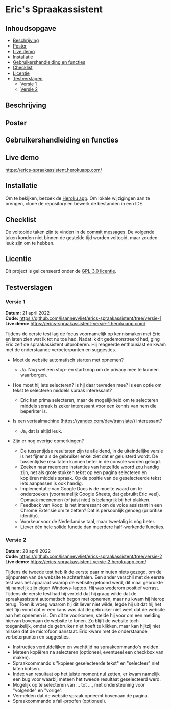 # Eric's Spraakassistent

## Inhoudsopgave
- [Beschrijving](#beschrijving)
- [Poster](#poster)
- [Live demo](#live-demo)
- [Installatie](#installatie)
- [Gebruikershandleiding en functies](#gebruikershandleiding-en-functies)
- [Checklist](#checklist)
- [Licentie](#licentie)
- [Testverslagen](#testverslagen)
  - [Versie 1](#versie-1)
  - [Versie 2](#versie-2)

## Beschrijving
<!-- ☝️ replace this description with a description of your own work -->

<!-- In de beschrijving van het project staat de opdracht uitgelegd, is het probleem duidelijk beschreven en hoe het probleem is opgelost. -->

<!-- Student laat zien hoe de Exclusive Design Principles zijn toegepast in het ontwerp. De principes study situation, prioritise identity, ignore conventions en add nonsense zijn goed uitgelegd. Aan de hand van de principes wordt duidelijk gemaakt hoe deze hebben bijgedragen aan het verbeteren van het ontwerp. -->

<!-- Er is een user scenario geschreven dat aansluit bij de identiteit van de test persoon. Er is een duidelijk en volledig user scenario geschreven dat antwoord geeft op de 4 w-vragen: Who? What? How? en Why? -->

<!-- Er is minimaal drie keer getest. Er is een verslaglegging van de tests gedaan waarin de test-opzet wordt behandeld en er is een duidelijke conclusie beschreven met do's en dont's over hoe je goed kan testen. -->

<!-- Aan de hand van de tests wordt duidelijk gemaakt hoe deze hebben bijgedragen aan het verbeteren van het ontwerp of hoe dit een volgende keer beter of anders kan. -->

## Poster
<!-- Add a nice poster image here at the end of the week, showing off your shiny frontend 📸 -->

## Gebruikershandleiding en functies
<!-- ...but how does one use this project? What are its features 🤔 -->

## Live demo
https://erics-spraakassistent.herokuapp.com/

## Installatie
Om te bekijken, bezoek de [Heroku app](https://erics-spraakassistent.herokuapp.com/). Om lokale wijzigingen aan te brengen, clone de repository en bewerk de bestanden in een IDE.

## Checklist
De voltooide taken zijn te vinden in de [commit messages](https://github.com/lisannevvliet/erics-spraakassistent/commits/main). De volgende taken konden niet binnen de gestelde tijd worden voltooid, maar zouden leuk zijn om te hebben.

<!-- Maybe a checklist of done stuff and stuff still on your wishlist? ✅ -->

## Licentie
Dit project is gelicenseerd onder de [GPL-3.0 licentie](https://github.com/lisannevvliet/erics-spraakassistent/blob/main/LICENSE).

## Testverslagen

### Versie 1
**Datum:**  21 april 2022  
**Code:**  https://github.com/lisannevvliet/erics-spraakassistent/tree/versie-1  
**Live demo:** https://erics-spraakassistent-versie-1.herokuapp.com/

Tijdens de eerste test lag de focus voornamelijk op kennismaken met Eric en laten zien wat ik tot nu toe had. Nadat ik dit gedemonstreerd had, ging Eric zelf de spraakassistent uitproberen. Hij reageerde enthousiast en kwam met de onderstaande verbeterpunten en suggesties.

- Moet de website automatisch starten met opnemen?
  - Ja. Nog wel een stop- en startknop om de privacy mee te kunnen waarborgen.

- Hoe moet hij iets selecteren? Is hij daar tevreden mee? Is een optie om tekst te selecteren middels spraak interessant?
  - Eric kan prima selecteren, maar de mogelijkheid om te selecteren middels spraak is zeker interessant voor een kennis van hem die beperkter is.

- Is een vertaalmachine (https://yandex.com/dev/translate/) interessant?
  - Ja, dat is altijd leuk.

- Zijn er nog overige opmerkingen?
  - De tussentijdse resultaten zijn te afleidend, in de uiteindelijke versie is het fijner als de gebruiker enkel ziet dat er geluisterd wordt. De tussentijdse resultaten kunnen beter in de console worden gelogd.
  - Zoeken naar meerdere instanties van hetzelfde woord zou handig zijn, net als grote stukken tekst op een pagina selecteren en kopiëren middels spraak. Op de positie van de geselecteerde tekst iets aanpassen is ook handig.
  - Implementatie van Google Docs is de moeite waard om te onderzoeken (voornamelijk Google Sheets, dat gebruikt Eric veel). Opmaak meenemen (of juist niet) is belangrijk bij het plakken.
  - Feedback van Koop: Is het interessant om de voice assistant in een Chrome Extensie om te zetten? Dat is persoonlijk genoeg (prioritise identity).
  - Voorkeur voor de Nederlandse taal, maar tweetalig is nóg beter.
  - Liever één hele solide functie dan meerdere half-werkende functies.

### Versie 2
**Datum:**  28 april 2022  
**Code:**  https://github.com/lisannevvliet/erics-spraakassistent/tree/versie-2  
**Live demo:** https://erics-spraakassistent-versie-2.herokuapp.com/

Tijdens de tweede test heb ik de eerste paar minuten niets gezegd, om de pijnpunten van de website te achterhalen. Een ander verschil met de eerste test was het apparaat waarop de website getoond werd, dit maal gebruikte hij namelijk zijn eigen Windows-laptop. Hij was wederom positief verrast. Tijdens de eerste test had hij verteld dat hij graag wilde dat de spraakassistent automatisch begon met opnemen, maar nu kwam hij hierop terug. Toen ik vroeg waarom hij dit liever niet wilde, legde hij uit dat hij het niet fijn vond dat er een kans was dat de gebruiker niet weet dat de website aan het opnemen is. Om dit te voorkomen, stelde hij voor om een melding hiervan bovenaan de website te tonen. Zo blijft de website toch toegankelijk, omdat de gebruiker niet hoeft te klikken, maar kan hij/zij niet missen dat de microfoon aanstaat. Eric kwam met de onderstaande verbeterpunten en suggesties.

- Instructies verduidelijken en wachttijd na spraakcommando's melden.
- Meteen kopiëren na selecteren (optioneel, eventueel een checkbox van maken).
- Spraakcommando's "kopieer geselecteerde tekst" en "selecteer" niet laten botsen.
- Index van resultaat op het juiste moment nul zetten, er kwam namelijk een bug voor waarbij meteen het tweede resultaat geselecteerd werd.
- Mogelijk op te selecteren van ... tot ..., met ondersteuning voor "volgende" en "vorige".
- Vermelden dat de website spraak opneemt bovenaan de pagina.
- Spraakcommando's fail-proofen (optioneel).
